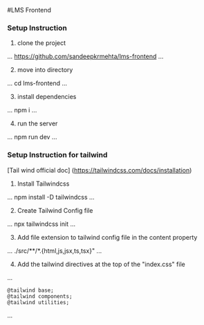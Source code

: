 #LMS Frontend

### Setup Instruction

1. clone the project

...
    https://github.com/sandeepkrmehta/lms-frontend
...


2. move into directory

...
    cd lms-frontend
...

3. install dependencies

...
    npm i
... 

4. run the server

...
    npm run dev 
...


### Setup Instruction for tailwind

[Tail wind official doc] (https://tailwindcss.com/docs/installation)


1. Install Tailwindcss

...
    npm install -D tailwindcss
...

2. Create Tailwind Config file

...
    npx tailwindcss init
...

3. Add file extension to tailwind config file in the content property

...
    ./src/**/*.{html,js,jsx,ts,tsx}"
...

4. Add the tailwind directives at the top of the "index.css" file

...

    @tailwind base;
    @tailwind components;
    @tailwind utilities;
...